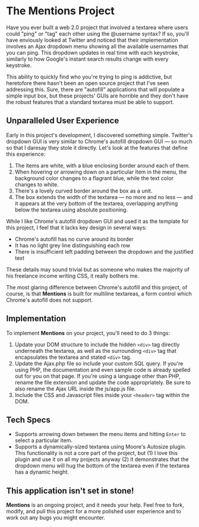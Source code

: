 The Mentions Project
========

Have you ever built a web 2.0 project that involved a textarea where users could "ping" or "tag" each other using the @username syntax? If so, you'll have enviously looked at Twitter and noticed that their implementation involves an Ajax dropdown menu showing all the available usernames that you can ping. This dropdown updates in real time with each keystroke, similarly to how Google's instant search results change with every keystroke. 

This ability to quickly find who you're trying to ping is addictive, but heretofore there hasn't been an open source project that I've seen addressing this. Sure, there are "autofill" applications that will populate a simple input box, but these projects' GUIs are horrible and they don't have the robust features that a standard textarea must be able to support.

## Unparalleled User Experience

Early in this project's development, I discovered something simple. Twitter's dropdown GUI is very similar to Chrome's autofill dropdown GUI — so much so that I daresay they stole it directly. Let's look at the features that define this experience:

1. The items are white, with a blue enclosing border around each of them.
2. When hovering or arrowing down on a particular item in the menu, the background color changes to a flagrant blue, while the text color changes to white.
3. There's a lovely curved border around the box as a unit.
4. The box extends the width of the textarea — no more and no less — and it appears at the very bottom of the textarea, overlapping anything below the textarea using absolute positioning. 

While I like Chrome's autofill dropdown GUI and used it as the template for this project, I feel that it lacks key design in several ways:

- Chrome's autofill has no curve around its border
- It has no light grey line distinguishing each row
- There is insufficient left padding between the dropdown and the justified text

These details may sound trivial but as someone who makes the majority of his freelance income writing CSS, it really bothers me.

The most glaring difference between Chrome's autofill and this project, of course, is that __Mentions__ is built for multiline textareas, a form control which Chrome's autofill does not support. 

## Implementation

To implement __Mentions__ on your project, you'll need to do 3 things:

1. Update your DOM structure to include the hidden `<div>` tag directly underneath the textarea, as well as the surrounding `<div>` tag that encapsulates the textarea and stated `<div>` tag.
2. Update the Ajax.php file so include your custom SQL query. If you're using PHP, the documentation and even sample code is already spelled out for you on that page. If you're using a language other than PHP, rename the file extension and update the code appropriately. Be sure to also rename the Ajax URL inside the js/app.js file.
3. Include the CSS and Javascript files inside your `<header>` tag within the DOM.

## Tech Specs

- Supports arrowing down between the menu items and hitting `Enter` to select a particular item.
- Supports a dynamically-sized textarea using Moore's Autosize plugin. This functionality is not a core part of the project, but (1) I love this plugin and use it on all my projects anyway (2) it demonstrates that the dropdown menu will hug the bottom of the textarea even if the textarea has a dynamic height.

## This application isn't set in stone!

__Mentions__ is an ongoing project, and it needs your help. Feel free to fork, modify, and pull this project for a more polished user experience and to work out any bugs you might encounter.

